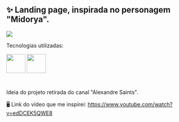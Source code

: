 ## ✨ Landing page, inspirada no personagem "Midorya". 

<img witdh="500" src="https://user-images.githubusercontent.com/68076508/159204237-ee7866d7-b3c8-4581-9fdb-03051e97739c.png">

Tecnologias utilizadas: 

<div style="display: inline_block">
<img width="50" src="https://cdn.jsdelivr.net/gh/devicons/devicon/icons/html5/html5-original.svg" />
<img width="50" src="https://cdn.jsdelivr.net/gh/devicons/devicon/icons/css3/css3-original.svg" />
</div>
  
#

Ideia do projeto retirada do canal "Alexandre Saints". 

🖥 Link do vídeo que me inspirei: https://www.youtube.com/watch?v=edDCEK5QWE8
